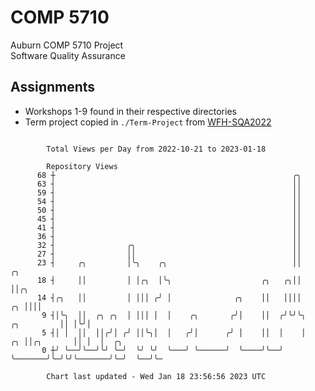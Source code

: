 # COMP 5710
Auburn COMP 5710 Project  
Software Quality Assurance

## Assignments
- Workshops 1-9 found in their respective directories
- Term project copied in `./Term-Project` from [WFH-SQA2022](https://github.com/wumphlett/WFH-SQA2022-AUBURN)

```

        Total Views per Day from 2022-10-21 to 2023-01-18

        Repository Views
      68 ┼                                                     ╭╮
      63 ┤                                                     ││
      59 ┤                                                     ││
      54 ┤                                                     ││
      50 ┤                                                     ││
      45 ┤                                                     ││
      41 ┤                                                     ││
      36 ┤                                                     ││
      32 ┤                ╭╮                                   ││
      27 ┤                ││                                   ││
      23 ┤     ╭╮         │╰╮    ╭╮                            ││                         ╭╮
      18 ┤     ││         │ │╭╮  │╰╮                    ╭╮   ╭╮││                         ││╭╮
      14 ┤╭╮   ││         │ │││ ╭╯ │              ╭╮    ││   ││││                      ╭╮ ││││
       9 ┤│╰╮  ││  ╭╮ ╭╮  │ │││ │  │    ╭╮       ╭╯│    ││  ╭╯╰╯╰╮          ╭╮         ││ │╰╯│
       5 ┤│ │  ││  ││╭╯│ ╭╯ ││╰╮│  │   ╭╯│      ╭╯ │    ││  │    │       ╭╮ ││╭╮       ││ │  │  ╭╮
       0 ┼╯ ╰──╯╰──╯╰╯ ╰─╯  ╰╯ ╰╯  ╰───╯ ╰──────╯  ╰────╯╰──╯    ╰───────╯╰─╯╰╯╰───────╯╰─╯  ╰──╯╰─

        Chart last updated - Wed Jan 18 23:56:56 2023 UTC
        
```
